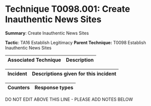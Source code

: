 # Technique T0098.001: Create Inauthentic News Sites

**Summary**: Create Inauthentic News Sites

**Tactic**: TA16 Establish Legitimacy            **Parent Technique:** T0098 Establish Inauthentic News Sites


| Associated Technique | Description |
| --------- | ------------------------- |



| Incident | Descriptions given for this incident |
| -------- | -------------------- |



| Counters | Response types |
| -------- | -------------- |


DO NOT EDIT ABOVE THIS LINE - PLEASE ADD NOTES BELOW